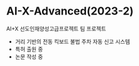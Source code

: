 # AI-X-Advanced(2023-2)
AI+X 선도인재양성고급프로젝트 팀 프로젝트
  - 거리 기반의 전동 킥보드 불법 주차 자동 신고 시스템
  - 특허 출원 중
  - 논문 작성 중
